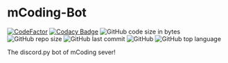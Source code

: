 # mCoding-Bot

[![CodeFactor](https://www.codefactor.io/repository/github/circuitsacul/mcoding-bot/badge?s=9fdaa7c2827a552318f69413f9bf1ecb7704c0be)](https://www.codefactor.io/repository/github/circuitsacul/mcoding-bot)
[![Codacy Badge](https://app.codacy.com/project/badge/Grade/442c63604e824cfcb291ef2c2aa08904)](https://www.codacy.com/gh/CircuitSacul/mCoding-Bot/dashboard?utm_source=github.com&amp;utm_medium=referral&amp;utm_content=CircuitSacul/mCoding-Bot&amp;utm_campaign=Badge_Grade)
![GitHub code size in bytes](https://img.shields.io/github/languages/code-size/circuitsacul/mcoding-bot)
![GitHub repo size](https://img.shields.io/github/repo-size/circuitsacul/mcoding-bot)
![GitHub last commit](https://img.shields.io/github/last-commit/circuitsacul/mcoding-bot)
![GitHub](https://img.shields.io/github/license/circuitsacul/mcoding-bot)
![GitHub top language](https://img.shields.io/github/languages/top/circuitsacul/mcoding-bot)

The discord.py bot of mCoding sever!

